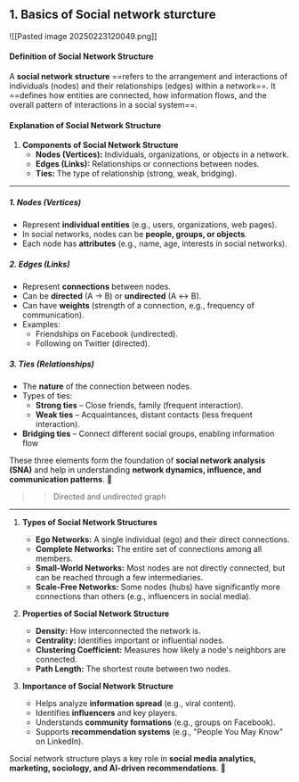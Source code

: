 

## 1. Basics of Social network sturcture

![[Pasted image 20250223120049.png]]

#### **Definition of Social Network Structure**

A **social network structure** ==refers to the arrangement and interactions of individuals (nodes) and their relationships (edges) within a network==. It ==defines how entities are connected, how information flows, and the overall pattern of interactions in a social system==.

#### **Explanation of Social Network Structure**

1. **Components of Social Network Structure**
    - **Nodes (Vertices):** Individuals, organizations, or objects in a network.
    - **Edges (Links):** Relationships or connections between nodes.
    - **Ties:** The type of relationship (strong, weak, bridging).
---
##### **1. Nodes (Vertices)**

- Represent **individual entities** (e.g., users, organizations, web pages).
- In social networks, nodes can be **people, groups, or objects**.
- Each node has **attributes** (e.g., name, age, interests in social networks).

##### **2. Edges (Links)**

- Represent **connections** between nodes.
- Can be **directed** (A → B) or **undirected** (A ↔ B).
- Can have **weights** (strength of a connection, e.g., frequency of communication).
- Examples:
    - Friendships on Facebook (undirected).
    - Following on Twitter (directed).

##### **3. Ties (Relationships)**

- The **nature** of the connection between nodes.
- Types of ties:
    - **Strong ties** – Close friends, family (frequent interaction).
    - **Weak ties** – Acquaintances, distant contacts (less frequent interaction).
- **Bridging ties** – Connect different social groups, enabling information flow

These three elements form the foundation of **social network analysis (SNA)** and help in understanding **network dynamics, influence, and communication patterns**. 🚀

>> Directed and undirected graph


---
1. **Types of Social Network Structures**
    
    - **Ego Networks:** A single individual (ego) and their direct connections.
    - **Complete Networks:** The entire set of connections among all members.
    - **Small-World Networks:** Most nodes are not directly connected, but can be reached through a few intermediaries.
    - **Scale-Free Networks:** Some nodes (hubs) have significantly more connections than others (e.g., influencers in social media).
3. **Properties of Social Network Structure**
    
    - **Density:** How interconnected the network is.
    - **Centrality:** Identifies important or influential nodes.
    - **Clustering Coefficient:** Measures how likely a node's neighbors are connected.
    - **Path Length:** The shortest route between two nodes.
4. **Importance of Social Network Structure**
    
    - Helps analyze **information spread** (e.g., viral content).
    - Identifies **influencers** and key players.
    - Understands **community formations** (e.g., groups on Facebook).
    - Supports **recommendation systems** (e.g., "People You May Know" on LinkedIn).

Social network structure plays a key role in **social media analytics, marketing, sociology, and AI-driven recommendations**. 🚀


